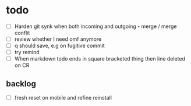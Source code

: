 # todo

- [ ] Harden git synk when both incoming and outgoing - merge / merge conflit
- [ ] review whether I need omf anymore
- [ ] q should save, e.g on fugitive commit
- [ ] try remind
- [ ] When markdown todo ends in square bracketed thing then line deleted on CR

## backlog

- [ ] fresh reset on mobile and refine reinstall
